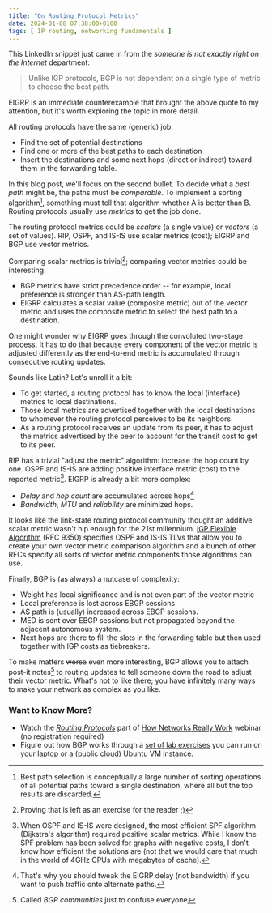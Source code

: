 ```yaml
---
title: "On Routing Protocol Metrics"
date: 2024-01-08 07:38:00+0100
tags: [ IP routing, networking fundamentals ]
---
```

This LinkedIn snippet just came in from the _someone is not exactly right on the Internet_ department:

> Unlike IGP protocols, BGP is not dependent on a single type of metric to choose the best path.

EIGRP is an immediate counterexample that brought the above quote to my attention, but it's worth exploring the topic in more detail.
<!--more-->
All routing protocols have the same (generic) job:

* Find the set of potential destinations
* Find one or more of the best paths to each destination
* Insert the destinations and some next hops (direct or indirect) toward them in the forwarding table.

In this blog post, we'll focus on the second bullet. To decide what a _best path_ might be, the paths must be _comparable_. To implement a sorting algorithm[^BPS], something must tell that algorithm whether A is better than B. Routing protocols usually use _metrics_ to get the job done.

[^BPS]: Best path selection is conceptually a large number of sorting operations of all potential paths toward a single destination, where all but the top results are discarded.

The routing protocol metrics could be _scalars_ (a single value) or _vectors_ (a set of values). RIP, OSPF, and IS-IS use scalar metrics (cost); EIGRP and BGP use vector metrics.

Comparing scalar metrics is trivial[^LEFR]; comparing vector metrics could be interesting:

[^LEFR]: Proving that is left as an exercise for the reader ;)

* BGP metrics have strict precedence order -- for example, local preference is stronger than AS-path length.
* EIGRP calculates a scalar value (composite metric) out of the vector metric and uses the composite metric to select the best path to a destination.

One might wonder why EIGRP goes through the convoluted two-stage process. It has to do that because every component of the vector metric is adjusted differently as the end-to-end metric is accumulated through consecutive routing updates.

Sounds like Latin? Let's unroll it a bit:

* To get started, a routing protocol has to know the local (interface) metrics to local destinations.
* Those local metrics are advertised together with the local destinations to whomever the routing protocol perceives to be its neighbors.
* As a routing protocol receives an update from its peer, it has to adjust the metrics advertised by the peer to account for the transit cost to get to its peer.

RIP has a trivial "adjust the metric" algorithm: increase the hop count by one. OSPF and IS-IS are adding positive interface metric (cost) to the reported metric[^SPF]. EIGRP is already a bit more complex:

[^SPF]: When OSPF and IS-IS were designed, the most efficient SPF algorithm (Dijkstra's algorithm) required positive scalar metrics. While I know the SPF problem has been solved for graphs with negative costs, I don't know how efficient the solutions are (not that we would care that much in the world of 4GHz CPUs with megabytes of cache).

* *Delay* and *hop count* are accumulated across hops[^PBR]
* *Bandwidth*, *MTU* and *reliability* are minimized hops.

[^PBR]: That's why you should tweak the EIGRP delay (not bandwidth) if you want to push traffic onto alternate paths.

It looks like the link-state routing protocol community thought an additive scalar metric wasn't hip enough for the 21st millennium. [IGP Flexible Algorithm](https://www.rfc-editor.org/rfc/rfc9350.html) (RFC 9350) specifies OSPF and IS-IS TLVs that allow you to create your own vector metric comparison algorithm and a bunch of other RFCs specify all sorts of vector metric components those algorithms can use.

Finally, BGP is (as always) a nutcase of complexity:

* Weight has local significance and is not even part of the vector metric
* Local preference is lost across EBGP sessions
* AS path is (usually) increased across EBGP sessions.
* MED is sent over EBGP sessions but not propagated beyond the adjacent autonomous system.
* Next hops are there to fill the slots in the forwarding table but then used together with IGP costs as tiebreakers.

To make matters ~~worse~~ even more interesting, BGP allows you to attach post-it notes[^BC] to routing updates to tell someone down the road to adjust their vector metric. What's not to like there; you have infinitely many ways to make your network as complex as you like.

[^BC]: Called _BGP communities_ just to confuse everyone

### Want to Know More?

* Watch the *[Routing Protocols](https://my.ipspace.net/bin/list?id=Net101#ROUTING)* part of [How Networks Really Work](https://www.ipspace.net/How_Networks_Really_Work) webinar (no registration required)
* Figure out how BGP works through a [set of lab exercises](https://bgplabs.net/) you can run on your laptop or a (public cloud) Ubuntu VM instance.
